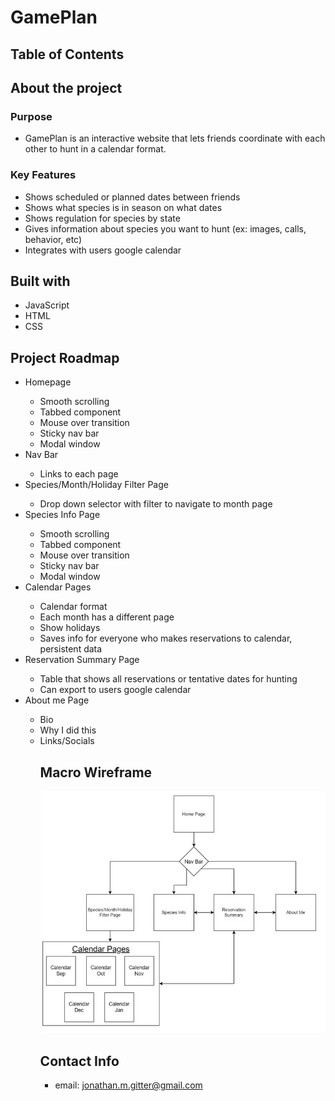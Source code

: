 # GamePlan

## Table of Contents

## About the project

### Purpose

- GamePlan is an interactive website that lets friends coordinate with each other to hunt in a calendar format.

### Key Features

- Shows scheduled or planned dates between friends
- Shows what species is in season on what dates
- Shows regulation for species by state
- Gives information about species you want to hunt (ex: images, calls, behavior, etc)
- Integrates with users google calendar

## Built with

- JavaScript
- HTML
- CSS

## Project Roadmap

<ul>
  <li> Homepage </li>
    <ul> 
      <li> Smooth scrolling</li>
      <li> Tabbed component </li>
      <li> Mouse over transition </li> 
      <li> Sticky nav bar </li> 
      <li> Modal window </li>   
    </ul>
  <li> Nav Bar </li>
    <ul>
      <li> Links to each page </li> 
    </ul>
  <li> Species/Month/Holiday Filter Page</li>
    <ul>
      <li> Drop down selector with filter to navigate to month page</li>
    </ul>
  <li> Species Info Page</li>
  <ul>
      <li> Smooth scrolling</li>
      <li> Tabbed component </li>
      <li> Mouse over transition </li> 
      <li> Sticky nav bar </li> 
      <li> Modal window </li>
    </ul>
  <li> Calendar Pages </li>
    <ul>
      <li> Calendar format </li>
      <li> Each month has a different page </li>
      <li> Show holidays </li>
      <li> Saves info for everyone who makes reservations to calendar, persistent data </li>
    </ul>
  <li> Reservation Summary Page</li>
  <ul>
    <li> Table that shows all reservations or tentative dates for hunting</li>
    <li> Can export to users google calendar </li>
  </ul>
  <li> About me Page</li>
  <ul>
    <li> Bio </li>
    <li> Why I did this </li>
    <li> Links/Socials </li>
  </ul>
<ul>

## Macro Wireframe

![project wireframe](/images/Wireframe.jpg)

## Contact Info

- email: jonathan.m.gitter@gmail.com

